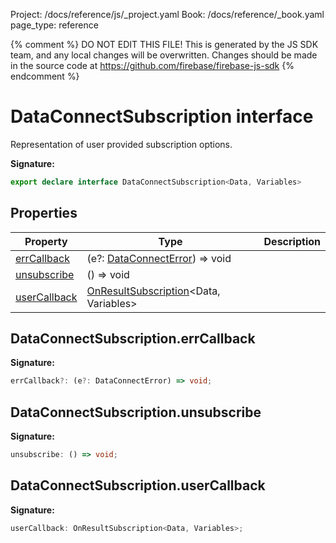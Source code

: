 Project: /docs/reference/js/_project.yaml
Book: /docs/reference/_book.yaml
page_type: reference

{% comment %}
DO NOT EDIT THIS FILE!
This is generated by the JS SDK team, and any local changes will be
overwritten. Changes should be made in the source code at
https://github.com/firebase/firebase-js-sdk
{% endcomment %}

# DataConnectSubscription interface
Representation of user provided subscription options.

<b>Signature:</b>

```typescript
export declare interface DataConnectSubscription<Data, Variables> 
```

## Properties

|  Property | Type | Description |
|  --- | --- | --- |
|  [errCallback](./data-connect.dataconnectsubscription.md#dataconnectsubscriptionerrcallback) | (e?: [DataConnectError](./data-connect.dataconnecterror.md#dataconnecterror_class)<!-- -->) =&gt; void |  |
|  [unsubscribe](./data-connect.dataconnectsubscription.md#dataconnectsubscriptionunsubscribe) | () =&gt; void |  |
|  [userCallback](./data-connect.dataconnectsubscription.md#dataconnectsubscriptionusercallback) | [OnResultSubscription](./data-connect.md#onresultsubscription)<!-- -->&lt;Data, Variables&gt; |  |

## DataConnectSubscription.errCallback

<b>Signature:</b>

```typescript
errCallback?: (e?: DataConnectError) => void;
```

## DataConnectSubscription.unsubscribe

<b>Signature:</b>

```typescript
unsubscribe: () => void;
```

## DataConnectSubscription.userCallback

<b>Signature:</b>

```typescript
userCallback: OnResultSubscription<Data, Variables>;
```

